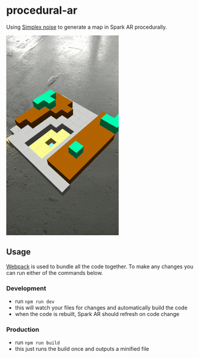 # procedural-ar
Using [Simplex noise](https://www.npmjs.com/package/simplex-noise) to  generate a map in Spark AR procedurally.

![Procedural Demo GIF](demo.gif)

## Usage

[Webpack](https://webpack.js.org/) is used to bundle all the code together. To make any changes you can run either of the commands below.

### Development
- run `npm run dev`
- this will watch your files for changes and automatically build the code
- when the code is rebuilt, Spark AR should refresh on code change

### Production
- run `npm run build`
- this just runs the build once and outputs a minified file